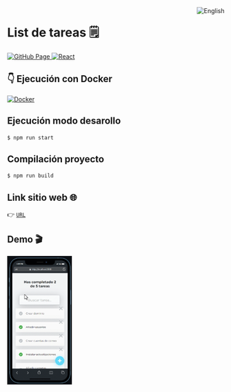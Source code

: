 <a href="README.en.md">
  <img
    align="right"
    src="https://img.shields.io/badge/English-5291f5?style=for-the-badge&logoColor=white&logo=googletranslate"
    alt="English"
  />
</a>

# List de tareas 🗒️
<div>
  <a href="https://pages.github.com/" target="_blank">
    <img
      src="https://img.shields.io/badge/v4.0.0-gray?style=flat&logo=github&label=gh-pages&labelColor=161b22"
      alt="GitHub Page"
    />
  </a>
  <a href="https://reactjs.org/" target="_blank">
    <img
      src="https://img.shields.io/badge/-v18.1.0-gray?style=flat&logo=react&label=React&labelColor=20232a"
      alt="React"
    />
  </a>
</div>

## 👇 Ejecución con Docker
<a href="README.docker.md">
  <img
    src="https://img.shields.io/badge/Docker-086dd7?style=for-the-badge&logoColor=white&logo=docker"
    alt="Docker"
  />
</a>

## Ejecución modo desarollo
```bash
$ npm run start
```

## Compilación proyecto
```bash
$ npm run build
```

## Link sitio web 🌐
👉 [`URL`](https://testing-todolist.bgma.tech)

## Demo 🎬
<img width="150" src="./demo/demo.mobile.gif"/>
